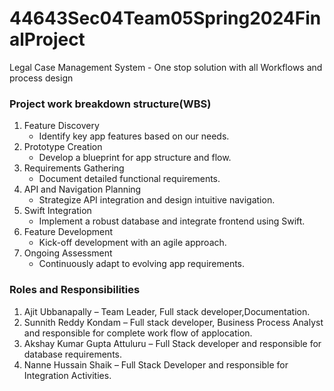 # 44643Sec04Team05Spring2024FinalProject
Legal Case Management System - One stop solution with all Workflows and process design

### Project work breakdown structure(WBS)

1. Feature Discovery
   - Identify key app features based on our needs.
2. Prototype Creation
   - Develop a blueprint for app structure and flow.
3. Requirements Gathering
   - Document detailed functional requirements.
4. API and Navigation Planning
   - Strategize API integration and design intuitive navigation.
5. Swift Integration
   - Implement a robust database and integrate frontend using Swift.
6. Feature Development
   - Kick-off development with an agile approach.
7. Ongoing Assessment
   - Continuously adapt to evolving app requirements.
  
### Roles and Responsibilities

1. Ajit Ubbanapally – Team Leader, Full stack developer,Documentation.
2. Sunnith Reddy Kondam – Full stack developer, Business Process Analyst and responsible for complete work flow of applocation.
3. Akshay Kumar Gupta Attuluru – Full Stack developer and responsible for database requirements.
4. Nanne Hussain Shaik – Full Stack Developer and responsible for Integration Activities.


